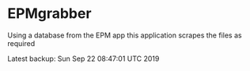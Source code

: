 # EPMgrabber
Using a database from the EPM app this application scrapes the files as required


Latest backup: Sun Sep 22 08:47:01 UTC 2019

